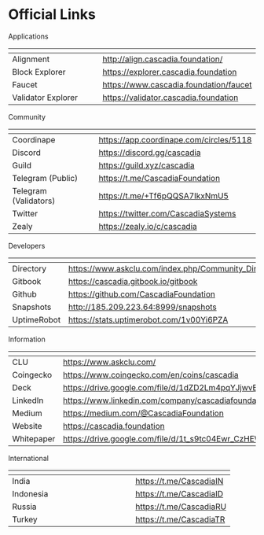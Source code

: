 # Official Links

Applications

<table data-header-hidden><thead><tr><th width="222"></th><th></th></tr></thead><tbody><tr><td>Alignment</td><td><a href="http://align.cascadia.foundation/">http://align.cascadia.foundation/</a></td></tr><tr><td>Block Explorer</td><td><a href="https://explorer.cascadia.foundation/">https://explorer.cascadia.foundation</a></td></tr><tr><td>Faucet</td><td><a href="https://www.cascadia.foundation/faucet">https://www.cascadia.foundation/faucet</a></td></tr><tr><td>Validator Explorer</td><td><a href="https://validator.cascadia.foundation/">https://validator.cascadia.foundation</a></td></tr></tbody></table>



Community

<table data-header-hidden><thead><tr><th width="227"></th><th></th></tr></thead><tbody><tr><td>Coordinape</td><td><a href="https://app.coordinape.com/circles/5118">https://app.coordinape.com/circles/5118</a></td></tr><tr><td>Discord</td><td><a href="https://discord.gg/cascadia">https://discord.gg/cascadia</a></td></tr><tr><td>Guild</td><td><a href="https://guild.xyz/cascadia">https://guild.xyz/cascadia</a></td></tr><tr><td>Telegram (Public)</td><td><a href="https://t.me/CascadiaFoundation">https://t.me/CascadiaFoundation</a></td></tr><tr><td>Telegram (Validators)</td><td><a href="https://t.me/+Tf6pQQSA7IkxNmU5">https://t.me/+Tf6pQQSA7IkxNmU5</a></td></tr><tr><td>Twitter</td><td><a href="https://twitter.com/CascadiaSystems">https://twitter.com/CascadiaSystems</a></td></tr><tr><td>Zealy</td><td><a href="https://zealy.io/c/cascadia">https://zealy.io/c/cascadia</a></td></tr></tbody></table>



Developers

<table data-header-hidden><thead><tr><th width="232"></th><th></th></tr></thead><tbody><tr><td>Directory</td><td><a href="https://www.askclu.com/index.php/Community_Directory">https://www.askclu.com/index.php/Community_Directory</a></td></tr><tr><td>Gitbook</td><td><a href="https://cascadia.gitbook.io/gitbook/">https://cascadia.gitbook.io/gitbook</a></td></tr><tr><td>Github</td><td><a href="https://github.com/CascadiaFoundation">https://github.com/CascadiaFoundation</a></td></tr><tr><td>Snapshots</td><td><a href="http://185.209.223.64:8999/snapshots">http://185.209.223.64:8999/snapshots</a></td></tr><tr><td>UptimeRobot</td><td><a href="https://stats.uptimerobot.com/1v00Yi6PZA">https://stats.uptimerobot.com/1v00Yi6PZA</a></td></tr></tbody></table>



Information

<table data-header-hidden><thead><tr><th width="233"></th><th></th></tr></thead><tbody><tr><td>CLU</td><td><a href="https://www.askclu.com/">https://www.askclu.com/</a></td></tr><tr><td>Coingecko</td><td><a href="https://www.coingecko.com/en/coins/cascadia">https://www.coingecko.com/en/coins/cascadia</a></td></tr><tr><td>Deck</td><td><a href="https://drive.google.com/file/d/1dZD2Lm4pqYJjwvBJuEQSxGskJeB68oPt/view?usp=sharing">https://drive.google.com/file/d/1dZD2Lm4pqYJjwvBJuEQSxGskJeB68oPt</a></td></tr><tr><td>LinkedIn</td><td><a href="https://www.linkedin.com/company/cascadiafoundation">https://www.linkedin.com/company/cascadiafoundation</a></td></tr><tr><td>Medium</td><td><a href="https://medium.com/@CascadiaFoundation">https://medium.com/@CascadiaFoundation</a></td></tr><tr><td>Website</td><td><a href="https://cascadia.foundation/">https://cascadia.foundation</a></td></tr><tr><td>Whitepaper</td><td><a href="https://drive.google.com/file/d/1t_s9tc04Ewr_CzHEWochzwZzVL7Vh3bz">https://drive.google.com/file/d/1t_s9tc04Ewr_CzHEWochzwZzVL7Vh3bz</a></td></tr></tbody></table>



International

<table data-header-hidden><thead><tr><th width="235"></th><th></th></tr></thead><tbody><tr><td>India</td><td><a href="https://t.me/CascadiaIN">https://t.me/CascadiaIN</a></td></tr><tr><td>Indonesia</td><td><a href="https://t.me/CascadiaID">https://t.me/CascadiaID</a></td></tr><tr><td>Russia</td><td><a href="https://t.me/CascadiaRU">https://t.me/CascadiaRU</a></td></tr><tr><td>Turkey</td><td><a href="https://t.me/CascadiaTR">https://t.me/CascadiaTR</a></td></tr></tbody></table>
